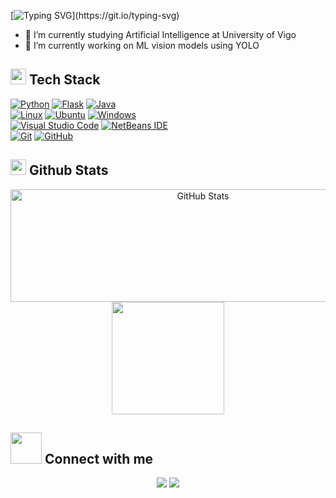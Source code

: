 [![Typing SVG](https://readme-typing-svg.demolab.com?font=Fira+Code&pause=1000&color=9818F7&width=435&lines=Welcome+to+my+profile!;Prolog+sucks!)](https://git.io/typing-svg)

- 🌱 I’m currently studying Artificial Intelligence at University of Vigo
- 🔭 I’m currently working on ML vision models using YOLO 


## <img src="https://media2.giphy.com/media/QssGEmpkyEOhBCb7e1/giphy.gif?cid=ecf05e47a0n3gi1bfqntqmob8g9aid1oyj2wr3ds3mg700bl&rid=giphy.gif" width ="25"><b>       Tech Stack</b>

<p align="center">
  
[![Python](https://img.shields.io/badge/Python-3776AB?logo=python&logoColor=fff)](#)
[![Flask](https://img.shields.io/badge/Flask-000?logo=flask&logoColor=fff)](#)
[![Java](https://img.shields.io/badge/Java-%23ED8B00.svg?logo=openjdk&logoColor=white)](#)\
[![Linux](https://img.shields.io/badge/Linux-FCC624?logo=linux&logoColor=black)](#)
[![Ubuntu](https://img.shields.io/badge/Ubuntu-E95420?logo=ubuntu&logoColor=white)](#)
[![Windows](https://custom-icon-badges.demolab.com/badge/Windows-0078D6?logo=windows11&logoColor=white)](#)\
[![Visual Studio Code](https://custom-icon-badges.demolab.com/badge/Visual%20Studio%20Code-0078d7.svg?logo=vsc&logoColor=white)](#)
[![NetBeans IDE](https://img.shields.io/badge/NetBeans%20IDE-1B6AC6.svg?logo=apache-netbeans-ide&logoColor=white)](#)\
[![Git](https://img.shields.io/badge/Git-F05032?logo=git&logoColor=fff)](#)
[![GitHub](https://img.shields.io/badge/GitHub-%23121011.svg?logo=github&logoColor=white)](#)


## <img src="https://media.giphy.com/media/iY8CRBdQXODJSCERIr/giphy.gif" width="25"><b> Github Stats </b>

<p align="center">
<a href="https://github.com/santipvz">
  <img height="180em" src="https://github-readme-stats-liard-nu-21.vercel.app/api?username=santipvz&show_icons=true&theme=algolia&hide=stars&hide_title=true&show=reviews,prs_merged&include_all_commits=true" alt="GitHub Stats" style="width: 600px;"/>
  <img height="180em" src="https://github-readme-stats-liard-nu-21.vercel.app/api/top-langs/?username=santipvz&theme=algolia&hide=ShaderLab,HLSL"/>
  
</a>
</p>

## <img src='https://raw.githubusercontent.com/ShahriarShafin/ShahriarShafin/main/Assets/handshake.gif' width="50"><b> Connect with me </b>

<p align="center">
<a href="https://www.linkedin.com/in/santiagopalomino"><img src="https://img.shields.io/badge/Santiago%20Palomino-%230077B5.svg?logo=linkedin&logoColor=white)"/></a>
<a href="mailto:santivzqzz@gmail.com"><img src="https://img.shields.io/badge/-santivzqzz@gmail.com-D14836?style=flat&logo=Gmail&logoColor=white"/></a>

</p>
